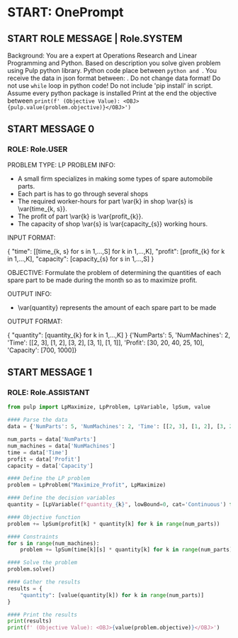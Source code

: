 # START: OnePrompt 
## START ROLE MESSAGE | Role.SYSTEM 
Background: You are a expert at Operations Research and Linear Programming and Python. Based on description you solve given problem using Pulp python library. Python code place between ```python and ```. You receive the data in json format between: <DATA></DATA>. Do not change data format! Do not use `while` loop in python code! Do not include 'pip install' in script. Assume every python package is installed Print at the end the objective between <OBJ></OBJ> `print(f' (Objective Value): <OBJ>{pulp.value(problem.objective)}</OBJ>')`  
## START MESSAGE 0 
### ROLE: Role.USER
<DESCRIPTION>
PROBLEM TYPE: LP
PROBLEM INFO:

- A small firm specializes in making some types of spare automobile parts. 
- Each part is has to go through several shops 
- The required worker-hours for part \var{k} in shop \var{s} is \var{time_{k, s}}.
- The profit of part \var{k} is \var{profit_{k}}.
- The capacity of shop \var{s} is \var{capacity_{s}} working hours.

INPUT FORMAT:

{
	"time": [[time_{k, s} for s in 1,...,S] for k in 1,...,K],
	"profit": [profit_{k} for k in 1,...,K],
	"capacity": [capacity_{s} for s in 1,...,S]
}


OBJECTIVE: Formulate the problem of determining the quantities of each spare part to be made during the month so as to maximize profit.

OUTPUT INFO:

- \var{quantity} represents the amount of each spare part to be made

OUTPUT FORMAT:

{
	"quantity": [quantity_{k} for k in 1,...,K]
}
</DESCRIPTION>
<DATA>
{'NumParts': 5, 'NumMachines': 2, 'Time': [[2, 3], [1, 2], [3, 2], [3, 1], [1, 1]], 'Profit': [30, 20, 40, 25, 10], 'Capacity': [700, 1000]}</DATA>


## START MESSAGE 1 
### ROLE: Role.ASSISTANT
```python
from pulp import LpMaximize, LpProblem, LpVariable, lpSum, value

#### Parse the data
data = {'NumParts': 5, 'NumMachines': 2, 'Time': [[2, 3], [1, 2], [3, 2], [3, 1], [1, 1]], 'Profit': [30, 20, 40, 25, 10], 'Capacity': [700, 1000]}

num_parts = data['NumParts']
num_machines = data['NumMachines']
time = data['Time']
profit = data['Profit']
capacity = data['Capacity']

#### Define the LP problem
problem = LpProblem("Maximize_Profit", LpMaximize)

#### Define the decision variables
quantity = [LpVariable(f"quantity_{k}", lowBound=0, cat='Continuous') for k in range(num_parts)]

#### Objective function
problem += lpSum(profit[k] * quantity[k] for k in range(num_parts))

#### Constraints
for s in range(num_machines):
    problem += lpSum(time[k][s] * quantity[k] for k in range(num_parts)) <= capacity[s]

#### Solve the problem
problem.solve()

#### Gather the results
results = {
    "quantity": [value(quantity[k]) for k in range(num_parts)]
}

#### Print the results
print(results)
print(f' (Objective Value): <OBJ>{value(problem.objective)}</OBJ>')
```

